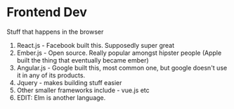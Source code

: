 # Frontend Dev

Stuff that happens in the browser


1. React.js - Facebook built this. Supposedly super great
2. Ember.js - Open source. Really popular amongst hipster people (Apple built the thing that eventually became ember)
3. Angular.js - Google built this, most common one, but google doesn't use it in any of its products.
4. Jquery - makes building stuff easier
5. Other smaller frameworks include - vue.js etc
6. EDIT: Elm is another language.
